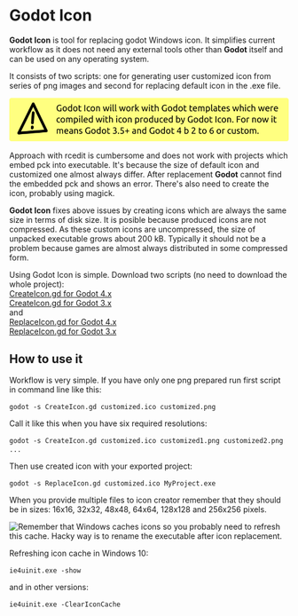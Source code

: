 # Godot Icon

**Godot Icon** is tool for replacing godot Windows icon.
It simplifies current workflow as it does not need
any external tools other than **Godot** itself and can be
used on any operating system.

It consists of two scripts: one for generating user
customized icon from series of png images and second
for replacing default icon in the .exe file.

![**Godot Icon** will work with Godot templates which were compiled with icon produced by **Godot Icon**. For now it means Godot 4 alpha 5.](https://raw.githubusercontent.com/pkowal1982/godoticon/3.x/image/disclaimer.png)

Approach with rcedit is cumbersome and does not work
with projects which embed pck into executable. It's
because the size of default icon and customized one
almost always differ. After replacement **Godot** cannot
find the embedded pck and shows an error.
There's also need to create the icon, probably using magick.

**Godot Icon** fixes above issues by creating icons
which are always the same size in terms of disk size.
It is posible because produced icons are not compressed.
As these custom icons are uncompressed, the size of
unpacked executable grows about 200 kB. Typically
it should not be a problem because games are almost
always distributed in some compressed form.

Using Godot Icon is simple. Download two scripts
(no need to download the whole project):  
[CreateIcon.gd for Godot 4.x](https://github.com/pkowal1982/godoticon/blob/master/CreateIcon.gd)  
[CreateIcon.gd for Godot 3.x](https://github.com/pkowal1982/godoticon/blob/3.x/CreateIcon.gd)  
and  
[ReplaceIcon.gd for Godot 4.x](https://github.com/pkowal1982/godoticon/blob/master/ReplaceIcon.gd)  
[ReplaceIcon.gd for Godot 3.x](https://github.com/pkowal1982/godoticon/blob/3.x/ReplaceIcon.gd)

## How to use it

Workflow is very simple. If you have only one png prepared
run first script in command line like this:

```
godot -s CreateIcon.gd customized.ico customized.png
```

Call it like this when you have six required resolutions:

```
godot -s CreateIcon.gd customized.ico customized1.png customized2.png ...
```

Then use created icon with your exported project:

```
godot -s ReplaceIcon.gd customized.ico MyProject.exe
```

When you provide multiple files to icon creator remember
that they should be in sizes: 16x16, 32x32, 48x48, 64x64,
128x128 and 256x256 pixels.

![Remember that Windows caches icons so you probably need to refresh this cache. Hacky way is to rename the executable after icon replacement.](https://raw.githubusercontent.com/pkowal1982/godoticon/3.x/image/warning.png)

Refreshing icon cache in Windows 10:

```
ie4uinit.exe -show
```

and in other versions:

```
ie4uinit.exe -ClearIconCache
```

